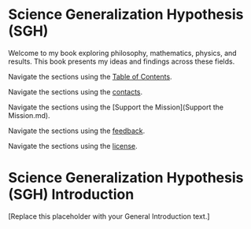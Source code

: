 # Science Generalization Hypothesis (SGH)

Welcome to my book exploring philosophy, mathematics, physics, and results. This book presents my ideas and findings across these fields.

Navigate the sections using the [Table of Contents](SUMMARY.md).

Navigate the sections using the [contacts](contact.md).

Navigate the sections using the [Support the Mission](Support the Mission.md).

Navigate the sections using the [feedback](feedback.md).

Navigate the sections using the [license](license.md).

# Science Generalization Hypothesis (SGH) Introduction


[Replace this placeholder with your General Introduction text.]
